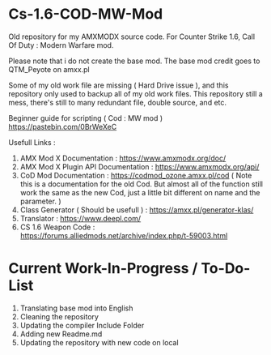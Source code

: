 # Cs-1.6-COD-MW-Mod
Old repository for my AMXMODX source code. For Counter Strike 1.6, Call Of Duty : Modern Warfare mod.

Please note that i do not create the base mod. The base mod credit goes to QTM_Peyote on amxx.pl

Some of my old work file are missing ( Hard Drive issue ), and this repository only used to backup all of my old work files. This repository still a mess, there's still to many redundant file, double source, and etc.

Beginner guide for scripting ( Cod : MW mod )
https://pastebin.com/0BrWeXeC

Usefull Links :
  1. AMX Mod X Documentation                 : https://www.amxmodx.org/doc/
  2. AMX Mod X Plugin API Documentation      : https://www.amxmodx.org/api/
  3. CoD Mod Documentation                   : https://codmod_ozone.amxx.pl/cod ( Note this is a documentation for the old Cod. But almost all of the function still work the same as the new Cod, just a little bit different on name and the parameter. )
  4. Class Generator ( Should be usefull )   : https://amxx.pl/generator-klas/
  5. Translator                              : https://www.deepl.com/
  6. CS 1.6 Weapon Code                      : https://forums.alliedmods.net/archive/index.php/t-59003.html

# Current Work-In-Progress / To-Do-List
  1. Translating base mod into English
  2. Cleaning the repository
  3. Updating the compiler Include Folder
  4. Adding new Readme.md
  5. Updating the repository with new code on local
